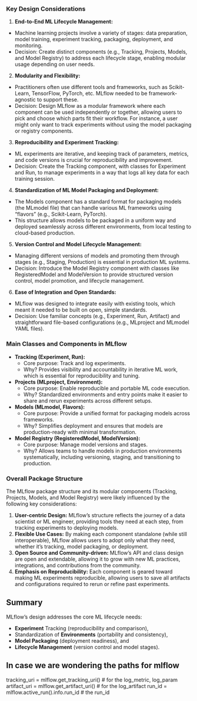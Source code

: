 ### Key Design Considerations

1. **End-to-End ML Lifecycle Management:**
- Machine learning projects involve a variety of stages: data preparation, model training, experiment tracking, packaging, deployment, and monitoring.
- Decision: Create distinct components (e.g., Tracking, Projects, Models, and Model Registry) to address each lifecycle stage, enabling modular usage depending on user needs.

2. **Modularity and Flexibility:**
- Practitioners often use different tools and frameworks, such as Scikit-Learn, TensorFlow, PyTorch, etc. MLflow needed to be framework-agnostic to support these.
- Decision: Design MLflow as a modular framework where each component can be used independently or together, allowing users to pick and choose which parts fit their workflow. For instance, a user might only want to track experiments without using the model packaging or registry components.

3. **Reproducibility and Experiment Tracking:**
- ML experiments are iterative, and keeping track of parameters, metrics, and code versions is crucial for reproducibility and improvement.
- Decision: Create the Tracking component, with classes for Experiment and Run, to manage experiments in a way that logs all key data for each training session.

4. **Standardization of ML Model Packaging and Deployment:**
- The Models component has a standard format for packaging models (the MLmodel file) that can handle various ML frameworks using “flavors” (e.g., Scikit-Learn, PyTorch).
- This structure allows models to be packaged in a uniform way and deployed seamlessly across different environments, from local testing to cloud-based production.
  
5. **Version Control and Model Lifecycle Management:**
- Managing different versions of models and promoting them through stages (e.g., Staging, Production) is essential in production ML systems.
- Decision: Introduce the Model Registry component with classes like RegisteredModel and ModelVersion to provide structured version control, model promotion, and lifecycle management.

6. **Ease of Integration and Open Standards:**
- MLflow was designed to integrate easily with existing tools, which meant it needed to be built on open, simple standards.
- Decision: Use familiar concepts (e.g., Experiment, Run, Artifact) and straightforward file-based configurations (e.g., MLproject and MLmodel YAML files).

### Main Classes and Components in MLflow

- **Tracking (Experiment, Run):**
  - Core purpose: Track and log experiments.
  - Why? Provides visibility and accountability in iterative ML work, which is essential for reproducibility and tuning.
- **Projects (MLproject, Environment):**
  - Core purpose: Enable reproducible and portable ML code execution.
  - Why? Standardized environments and entry points make it easier to share and rerun experiments across different setups.
- **Models (MLmodel, Flavors):**
  - Core purpose: Provide a unified format for packaging models across frameworks.
  - Why? Simplifies deployment and ensures that models are production-ready with minimal transformation.
- **Model Registry (RegisteredModel, ModelVersion):**
  - Core purpose: Manage model versions and stages.
  - Why? Allows teams to handle models in production environments systematically, including versioning, staging, and transitioning to production.

### Overall Package Structure

The MLflow package structure and its modular components (Tracking, Projects, Models, and Model Registry) were likely influenced by the following key considerations:

1. **User-centric Design:** MLflow’s structure reflects the journey of a data scientist or ML engineer, providing tools they need at each step, from tracking experiments to deploying models.
2. **Flexible Use Cases:** By making each component standalone (while still interoperable), MLflow allows users to adopt only what they need, whether it’s tracking, model packaging, or deployment.
3. **Open Source and Community-driven:** MLflow’s API and class design are open and extendable, allowing it to grow with new ML practices, integrations, and contributions from the community.
4. **Emphasis on Reproducibility:** Each component is geared toward making ML experiments reproducible, allowing users to save all artifacts and configurations required to rerun or refine past experiments.

## Summary

MLflow’s design addresses the core ML lifecycle needs:

- **Experiment** Tracking (reproducibility and comparison),
- Standardization of **Environments** (portability and consistency),
- **Model Packaging** (deployment readiness), and
- **Lifecycle Management** (version control and model stages).

## In case we are wondering the paths for mlflow

tracking_uri = mlflow.get_tracking_uri() # for the log_metric, log_param
artifact_uri = mlflow.get_artifact_uri() # for the log_artifact
run_id = mlflow.active_run().info.run_id # the run_id